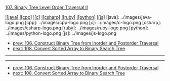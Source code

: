 [107. Binary Tree Level Order Traversal II](https://leetcode.com/problems/binary-tree-level-order-traversal-ii/)

[![java]](../java/107-binary-tree-level-order-traversal-ii.md)
[![cpp]](../cpp/107-binary-tree-level-order-traversal-ii.md)
[![c]](../c/107-binary-tree-level-order-traversal-ii.md)
[![csharp]](../csharp/107-binary-tree-level-order-traversal-ii.md)
[![ruby]](../ruby/107-binary-tree-level-order-traversal-ii.md)
[![python]](../python/107-binary-tree-level-order-traversal-ii.md)
[![js]](../js/107-binary-tree-level-order-traversal-ii.md)
[java]: ../images/java-logo.png
[cpp]: ../images/cpp-logo.png
[c]: ../images/c-logo.png
[csharp]: ../images/csharp-logo.png
[ruby]: ../images/ruby-logo.png
[python]: ../images/python-logo.png
[js]: ../images/js-logo.png

- [prev: 106. Construct Binary Tree from Inorder and Postorder Traversal](106-construct-binary-tree-from-inorder-and-postorder-traversal.md)
- [next: 108. Convert Sorted Array to Binary Search Tree](108-convert-sorted-array-to-binary-search-tree.md)

---



---

- [prev: 106. Construct Binary Tree from Inorder and Postorder Traversal](106-construct-binary-tree-from-inorder-and-postorder-traversal.md)
- [next: 108. Convert Sorted Array to Binary Search Tree](108-convert-sorted-array-to-binary-search-tree.md)
